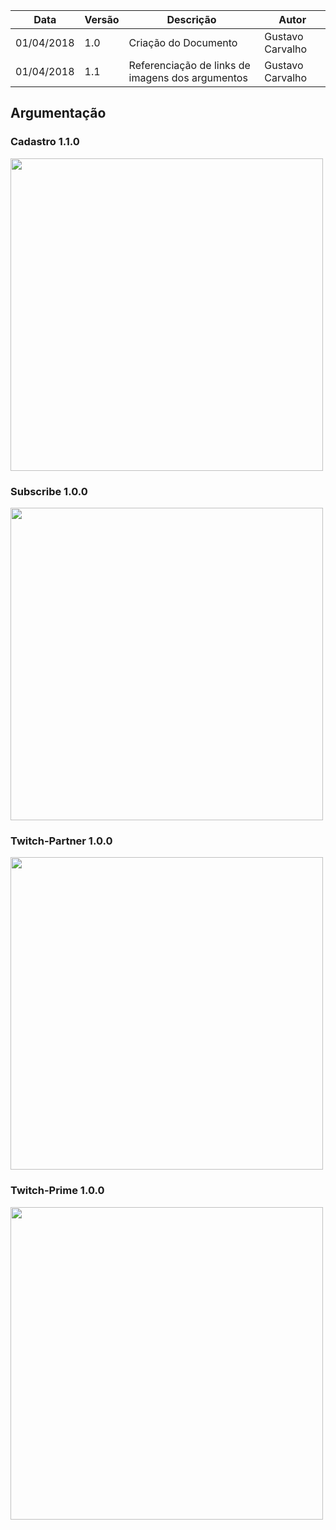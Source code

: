|Data|Versão|Descrição|Autor|
|----|------|---------|-----|
|01/04/2018|1.0|Criação do Documento|Gustavo Carvalho|
|01/04/2018|1.1|Referenciação de links de imagens dos argumentos|Gustavo Carvalho|

## Argumentação

### Cadastro 1.1.0
<img src="https://raw.githubusercontent.com/gabrielziegler3/Requisitos-2018-1/master/imagens/Imagens_Argumenta%C3%A7%C3%A3o/cadastro-1.1.0.png" width=500px>

### Subscribe 1.0.0
<img src="https://github.com/gabrielziegler3/Requisitos-2018-1/blob/master/imagens/Imagens_Argumenta%C3%A7%C3%A3o/subscribe-1.0.0.png" width=500px>

### Twitch-Partner 1.0.0
<img src="https://raw.githubusercontent.com/gabrielziegler3/Requisitos-2018-1/master/imagens/Imagens_Argumenta%C3%A7%C3%A3o/twitch-partner-1.0.0.png" width=500px>

### Twitch-Prime 1.0.0
<img src="https://raw.githubusercontent.com/gabrielziegler3/Requisitos-2018-1/master/imagens/Imagens_Argumenta%C3%A7%C3%A3o/twitch-prime-1.0.0.png" width=500px>
